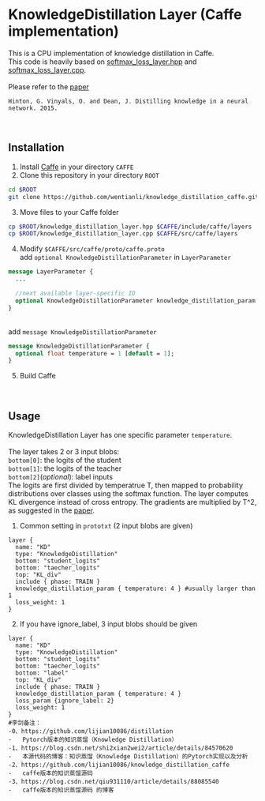 # KnowledgeDistillation Layer (Caffe implementation)
This is a CPU implementation of knowledge distillation in Caffe.<br>
This code is heavily based on [softmax_loss_layer.hpp](https://github.com/BVLC/caffe/blob/master/include/caffe/layers/softmax_loss_layer.hpp) and [softmax_loss_layer.cpp](https://github.com/BVLC/caffe/blob/master/src/caffe/layers/softmax_loss_layer.cpp).<br><br>
Please refer to the [paper](https://arxiv.org/abs/1503.02531)<br>
```
Hinton, G. Vinyals, O. and Dean, J. Distilling knowledge in a neural network. 2015.
```
<br>

## Installation
1. Install [Caffe](https://github.com/BVLC/caffe/) in your directory `CAFFE`<br>
2. Clone this repository in your directory `ROOT`<br>
```bash
cd $ROOT
git clone https://github.com/wentianli/knowledge_distillation_caffe.git
```
3. Move files to your Caffe folder<br>
```bash
cp $ROOT/knowledge_distillation_layer.hpp $CAFFE/include/caffe/layers
cp $ROOT/knowledge_distillation_layer.cpp $CAFFE/src/caffe/layers
```
4. Modify `$CAFFE/src/caffe/proto/caffe.proto`<br>add `optional KnowledgeDistillationParameter` in `LayerParameter`
```proto
message LayerParameter {
  ...

  //next available layer-specific ID
  optional KnowledgeDistillationParameter knowledge_distillation_param = 147;
}
```
<br>add `message KnowledgeDistillationParameter`<br>
```proto
message KnowledgeDistillationParameter {
  optional float temperature = 1 [default = 1];
}
```
5. Build Caffe
<br>

## Usage
KnowledgeDistillation Layer has one specific parameter `temperature`.<br><br>The layer takes 2 or 3 input blobs:<br>
`bottom[0]`: the logits of the student<br>
`bottom[1]`: the logits of the teacher<br>
`bottom[2]`(*optional*): label inputs<br>
The logits are first divided by temperatrue T, then mapped to probability distributions over classes using the softmax function. The layer computes KL divergence instead of cross entropy. The gradients are multiplied by T^2, as suggested in the [paper](https://arxiv.org/abs/1503.02531).<br>
1. Common setting in `prototxt` (2 input blobs are given)
```
layer {
  name: "KD"
  type: "KnowledgeDistillation"
  bottom: "student_logits"
  bottom: "taecher_logits"
  top: "KL_div"
  include { phase: TRAIN }
  knowledge_distillation_param { temperature: 4 } #usually larger than 1
  loss_weight: 1
}
```
2. If you have ignore_label, 3 input blobs should be given
```
layer {
  name: "KD"
  type: "KnowledgeDistillation"
  bottom: "student_logits"
  bottom: "taecher_logits"
  bottom: "label"
  top: "KL_div"
  include { phase: TRAIN }
  knowledge_distillation_param { temperature: 4 }
  loss_param {ignore_label: 2}
  loss_weight: 1
}
#李剑备注：
-0、https://github.com/lijian10086/distillation
-   Pytorch版本的知识蒸馏（Knowledge Distillation）
-1、https://blog.csdn.net/shi2xian2wei2/article/details/84570620
-   本源代码的博客：知识蒸馏（Knowledge Distillation）的Pytorch实现以及分析
-2、https://github.com/lijian10086/knowledge_distillation_caffe
-   caffe版本的知识蒸馏源码
-3、https://blog.csdn.net/qiu931110/article/details/88085540
-   caffe版本的知识蒸馏源码 的博客
